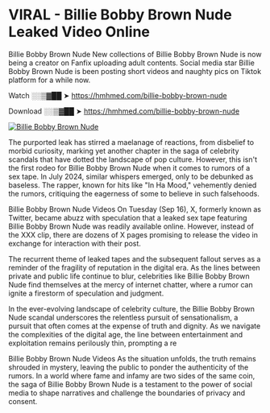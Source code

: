 # VIRAL - Billie Bobby Brown Nude Leaked Video Online

Billie Bobby Brown Nude New collections of Billie Bobby Brown Nude is now being a creator on Fanfix uploading adult contents. Social media star Billie Bobby Brown Nude is been posting short videos and naughty pics on Tiktok platform for a while now.

Watch ░░▒▓██ ➤ https://hmhmed.com/billie-bobby-brown-nude

Download ░░▒▓██ ➤ https://hmhmed.com/billie-bobby-brown-nude

[![Billie Bobby Brown Nude](https://i.imgur.com/dJHk4Zq.gif)](https://hmhmed.com/billie-bobby-brown-nude)

The purported leak has stirred a maelanage of reactions, from disbelief to morbid curiosity, marking yet another chapter in the saga of celebrity scandals that have dotted the landscape of pop culture. However, this isn't the first rodeo for Billie Bobby Brown Nude when it comes to rumors of a sex tape. In July 2024, similar whispers emerged, only to be debunked as baseless. The rapper, known for hits like "In Ha Mood," vehemently denied the rumors, critiquing the eagerness of some to believe in such falsehoods.

Billie Bobby Brown Nude Videos
On Tuesday (Sep 16), X, formerly known as Twitter, became abuzz with speculation that a leaked sex tape featuring Billie Bobby Brown Nude was readily available online. However, instead of the XXX clip, there are dozens of X pages promising to release the video in exchange for interaction with their post.

The recurrent theme of leaked tapes and the subsequent fallout serves as a reminder of the fragility of reputation in the digital era. As the lines between private and public life continue to blur, celebrities like Billie Bobby Brown Nude find themselves at the mercy of internet chatter, where a rumor can ignite a firestorm of speculation and judgment.

In the ever-evolving landscape of celebrity culture, the Billie Bobby Brown Nude scandal underscores the relentless pursuit of sensationalism, a pursuit that often comes at the expense of truth and dignity. As we navigate the complexities of the digital age, the line between entertainment and exploitation remains perilously thin, prompting a re

Billie Bobby Brown Nude Videos
As the situation unfolds, the truth remains shrouded in mystery, leaving the public to ponder the authenticity of the rumors. In a world where fame and infamy are two sides of the same coin, the saga of Billie Bobby Brown Nude is a testament to the power of social media to shape narratives and challenge the boundaries of privacy and consent.